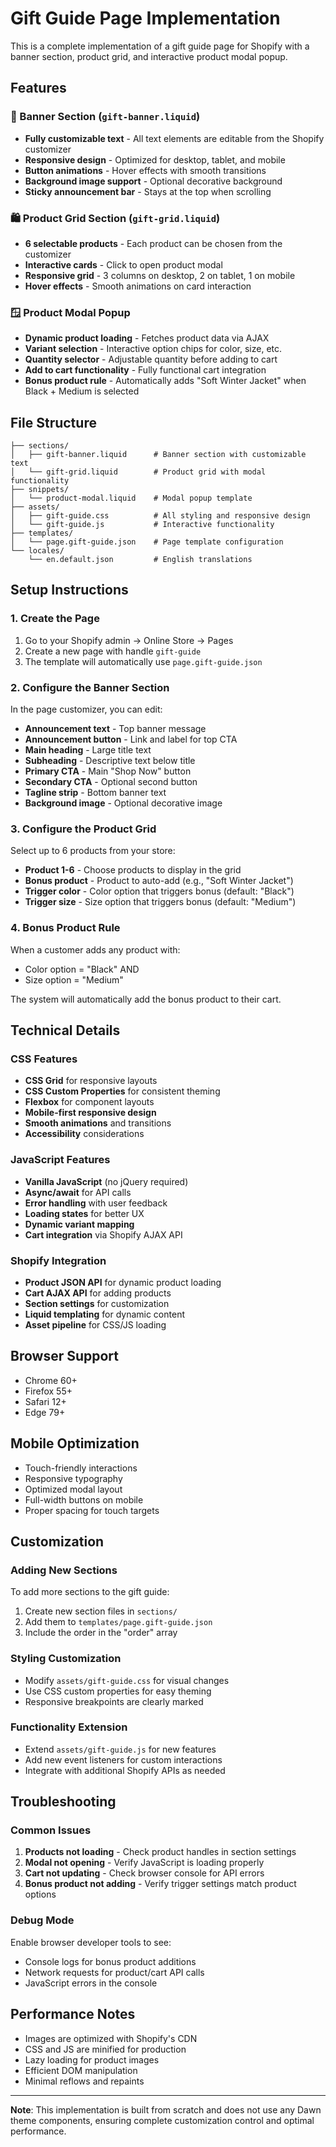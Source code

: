 # Gift Guide Page Implementation

This is a complete implementation of a gift guide page for Shopify with a banner section, product grid, and interactive product modal popup.

## Features

### 🎯 Banner Section (`gift-banner.liquid`)
- **Fully customizable text** - All text elements are editable from the Shopify customizer
- **Responsive design** - Optimized for desktop, tablet, and mobile
- **Button animations** - Hover effects with smooth transitions
- **Background image support** - Optional decorative background
- **Sticky announcement bar** - Stays at the top when scrolling

### 🛍️ Product Grid Section (`gift-grid.liquid`)
- **6 selectable products** - Each product can be chosen from the customizer
- **Interactive cards** - Click to open product modal
- **Responsive grid** - 3 columns on desktop, 2 on tablet, 1 on mobile
- **Hover effects** - Smooth animations on card interaction

### 🪟 Product Modal Popup
- **Dynamic product loading** - Fetches product data via AJAX
- **Variant selection** - Interactive option chips for color, size, etc.
- **Quantity selector** - Adjustable quantity before adding to cart
- **Add to cart functionality** - Fully functional cart integration
- **Bonus product rule** - Automatically adds "Soft Winter Jacket" when Black + Medium is selected

## File Structure

```
├── sections/
│   ├── gift-banner.liquid      # Banner section with customizable text
│   └── gift-grid.liquid        # Product grid with modal functionality
├── snippets/
│   └── product-modal.liquid    # Modal popup template
├── assets/
│   ├── gift-guide.css          # All styling and responsive design
│   └── gift-guide.js           # Interactive functionality
├── templates/
│   └── page.gift-guide.json    # Page template configuration
└── locales/
    └── en.default.json         # English translations
```

## Setup Instructions

### 1. Create the Page
1. Go to your Shopify admin → Online Store → Pages
2. Create a new page with handle `gift-guide`
3. The template will automatically use `page.gift-guide.json`

### 2. Configure the Banner Section
In the page customizer, you can edit:
- **Announcement text** - Top banner message
- **Announcement button** - Link and label for top CTA
- **Main heading** - Large title text
- **Subheading** - Descriptive text below title
- **Primary CTA** - Main "Shop Now" button
- **Secondary CTA** - Optional second button
- **Tagline strip** - Bottom banner text
- **Background image** - Optional decorative image

### 3. Configure the Product Grid
Select up to 6 products from your store:
- **Product 1-6** - Choose products to display in the grid
- **Bonus product** - Product to auto-add (e.g., "Soft Winter Jacket")
- **Trigger color** - Color option that triggers bonus (default: "Black")
- **Trigger size** - Size option that triggers bonus (default: "Medium")

### 4. Bonus Product Rule
When a customer adds any product with:
- Color option = "Black" AND
- Size option = "Medium"

The system will automatically add the bonus product to their cart.

## Technical Details

### CSS Features
- **CSS Grid** for responsive layouts
- **CSS Custom Properties** for consistent theming
- **Flexbox** for component layouts
- **Mobile-first responsive design**
- **Smooth animations** and transitions
- **Accessibility** considerations

### JavaScript Features
- **Vanilla JavaScript** (no jQuery required)
- **Async/await** for API calls
- **Error handling** with user feedback
- **Loading states** for better UX
- **Dynamic variant mapping**
- **Cart integration** via Shopify AJAX API

### Shopify Integration
- **Product JSON API** for dynamic product loading
- **Cart AJAX API** for adding products
- **Section settings** for customization
- **Liquid templating** for dynamic content
- **Asset pipeline** for CSS/JS loading

## Browser Support
- Chrome 60+
- Firefox 55+
- Safari 12+
- Edge 79+

## Mobile Optimization
- Touch-friendly interactions
- Responsive typography
- Optimized modal layout
- Full-width buttons on mobile
- Proper spacing for touch targets

## Customization

### Adding New Sections
To add more sections to the gift guide:
1. Create new section files in `sections/`
2. Add them to `templates/page.gift-guide.json`
3. Include the order in the "order" array

### Styling Customization
- Modify `assets/gift-guide.css` for visual changes
- Use CSS custom properties for easy theming
- Responsive breakpoints are clearly marked

### Functionality Extension
- Extend `assets/gift-guide.js` for new features
- Add new event listeners for custom interactions
- Integrate with additional Shopify APIs as needed

## Troubleshooting

### Common Issues
1. **Products not loading** - Check product handles in section settings
2. **Modal not opening** - Verify JavaScript is loading properly
3. **Cart not updating** - Check browser console for API errors
4. **Bonus product not adding** - Verify trigger settings match product options

### Debug Mode
Enable browser developer tools to see:
- Console logs for bonus product additions
- Network requests for product/cart API calls
- JavaScript errors in the console

## Performance Notes
- Images are optimized with Shopify's CDN
- CSS and JS are minified for production
- Lazy loading for product images
- Efficient DOM manipulation
- Minimal reflows and repaints

---

**Note**: This implementation is built from scratch and does not use any Dawn theme components, ensuring complete customization control and optimal performance.
